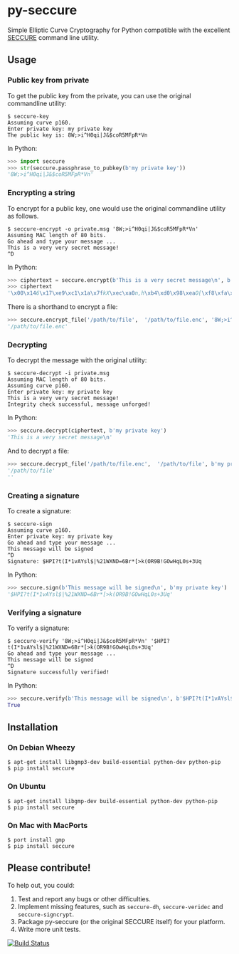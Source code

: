 py-seccure
==========

Simple Elliptic Curve Cryptography for Python compatible with the
excellent [SECCURE](http://point-at-infinity.org/seccure/) command
line utility.

Usage
-----

### Public key from private

To get the public key from the private, you can use the original
commandline utility:

```
$ seccure-key
Assuming curve p160.
Enter private key: my private key
The public key is: 8W;>i^H0qi|J&$coR5MFpR*Vn
```

In Python:

```python
>>> import seccure
>>> str(seccure.passphrase_to_pubkey(b'my private key'))
'8W;>i^H0qi|J&$coR5MFpR*Vn'
```

### Encrypting a string

To encrypt for a public key, one would use the original commandline
utility as follows.

```
$ seccure-encrypt -o private.msg '8W;>i^H0qi|J&$coR5MFpR*Vn'  
Assuming MAC length of 80 bits.
Go ahead and type your message ...
This is a very very secret message!
^D
```

In Python:

```python
>>> ciphertext = seccure.encrypt(b'This is a very secret message\n', b'8W;>i^H0qi|J&$coR5MFpR*Vn')
>>> ciphertext
'\x00\x146\x17\xe9\xc1\x1a\x7fkX\xec\xa0n,h\xb4\xd0\x98\xeaO[\xf8\xfa\x85\xaa\xb37!\xf0j\x0e\xd4\xd0\x8b\xfe}\x8a\xd2+\xf2\xceu\x07\x90K2E\x12\x1d\xf1\xd8\x8f\xc6\x91\t<w\x99\x1b9\x98'
```

There is a shorthand to encrypt a file:

```python
>>> seccure.encrypt_file('/path/to/file',  '/path/to/file.enc', '8W;>i^H0qi|J&$coR5MFpR*Vn')
'/path/to/file.enc'
```

### Decrypting
To decrypt the message with the original utility:

```
$ seccure-decrypt -i private.msg
Assuming MAC length of 80 bits.
Assuming curve p160.
Enter private key: my private key
This is a very very secret message!
Integrity check successful, message unforged!
```

In Python:

```python
>>> seccure.decrypt(ciphertext, b'my private key')
'This is a very secret message\n'
```

And to decrypt a file:

```python
>>> seccure.decrypt_file('/path/to/file.enc',  '/path/to/file', b'my private key')
'/path/to/file'
''
```

### Creating a signature
To create a signature:

```
$ seccure-sign
Assuming curve p160.
Enter private key: my private key
Go ahead and type your message ...
This message will be signed
^D
Signature: $HPI?t(I*1vAYsl$|%21WXND=6Br*[>k(OR9B!GOwHqL0s+3Uq
```

In Python:

```python
>>> seccure.sign(b'This message will be signed\n', b'my private key')
'$HPI?t(I*1vAYsl$|%21WXND=6Br*[>k(OR9B!GOwHqL0s+3Uq'
```

### Verifying a signature
To verify a signature:

```
$ seccure-verify '8W;>i^H0qi|J&$coR5MFpR*Vn' '$HPI?t(I*1vAYsl$|%21WXND=6Br*[>k(OR9B!GOwHqL0s+3Uq'  
Go ahead and type your message ...
This message will be signed
^D
Signature successfully verified!
```

In Python:

```python
>>> seccure.verify(b'This message will be signed\n', b'$HPI?t(I*1vAYsl$|%21WXND=6Br*[>k(OR9B!GOwHqL0s+3Uq', b'8W;>i^H0qi|J&$coR5MFpR*Vn')
True
```

Installation
------------

### On Debian Wheezy

    $ apt-get install libgmp3-dev build-essential python-dev python-pip
    $ pip install seccure

### On Ubuntu

    $ apt-get install libgmp-dev build-essential python-dev python-pip
    $ pip install seccure

### On Mac with MacPorts

    $ port install gmp
    $ pip install seccure

Please contribute!
------------------

To help out, you could:

1.  Test and report any bugs or other difficulties.
2.  Implement missing features, such as `seccure-dh`, `seccure-veridec`
            and `seccure-signcrypt`.
3.  Package py-seccure (or the original SECCURE itself) for your platform.
4.  Write more unit tests.


[![Build Status](https://travis-ci.org/bwesterb/py-seccure.png)](
   https://travis-ci.org/py-seccure/pol)
      
<!-- vim: set shiftwidth=4:tabstop=4:expandtab: -->
